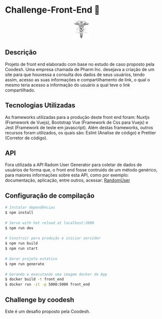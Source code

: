# Challenge-Front-End 🏅

<p align="center">
  <img alt="Logo Pharm Inc." src="./static/logo.png">
</p>

## Descrição
Projeto de front end elaborado com base no estudo de caso proposto pela Coodesh.
Uma empresa chamada de Pharm Inc. desejava a criação de um site para que houvessa a consulta dos dados de seus usuários, tendo assim, acesso as suas informações e compartilhamento de link, o qual o mesmo teria acesso a informação do usuário a qual teve o link compartilhado.

## Tecnologias Utilizadas
As frameworks utilizadas para a produção deste front end foram: Nuxtjs (Framework de Vuejs), Bootstrap Vue (Framework de Css para Vuejs) e Jest (Framework de teste em javascript).
Além destas frameworks, outros recursos foram utilizados, os quais são: Eslint (Analise de código) e Prettier (Corretor de código).

## API
Fora utilizada a API Radom User Generator para coletar de dados de usuários de forma que, o front end fosse contruido de um método genérico, para maiores informações sobre esta API, como por exemplo: documentação, aplicação, entre outros, acessar: [RandomUser](https://randomuser.me/documentation)

## Configuração de compilação

```bash
# Instalar dependências
$ npm install

# Serve with hot reload at localhost:3000
$ npm run dev

# Construir para produção e iniciar servidor
$ npm run build
$ npm run start

# Gerar projeto estatico
$ npm run generate

# Gerando e executando uma imagem docker do App
$ docker build -t front_end
$ docker run -it -p 5000:5000 front_end
```

## Challenge by coodesh
Este é um desafio proposto pela Coodesh.